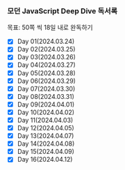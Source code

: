 ### 모던 JavaScript Deep Dive 독서록

목표: 50쪽 씩 18일 내로 완독하기

- [x] Day 01(2024.03.24)
- [x] Day 02(2024.03.25)
- [x] Day 03(2024.03.26)
- [x] Day 04(2024.03.27)
- [x] Day 05(2024.03.28)
- [x] Day 06(2024.03.29)
- [x] Day 07(2024.03.30)
- [x] Day 08(2024.03.31)
- [x] Day 09(2024.04.01)
- [x] Day 10(2024.04.02)
- [x] Day 11(2024.04.03)
- [x] Day 12(2024.04.05)
- [x] Day 13(2024.04.07)
- [x] Day 14(2024.04.08)
- [x] Day 15(2024.04.09)
- [x] Day 16(2024.04.12)
